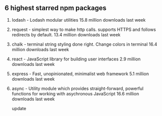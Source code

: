 ## 6 highest starred npm packages

1. lodash - Lodash modular utilities 
    15.8 million downloads last week
2. request - simplest way to make http calls.  supports HTTPS and follows redirects by default. 
    13.4 million downloads last week
3. chalk - terminal string styling done right.  Change colors in terminal
    16.4 million downloads last week
4. react - JavaScript library for building user interfaces
    2.9 million downloads last week
5. express - Fast, unopinionated, minimalist web framework
    5.1 million downloads last week
6. async - Utility module which provides straight-forward, powerful functions for working with asychronous JavaScript
    16.6 million downloads last week

    update